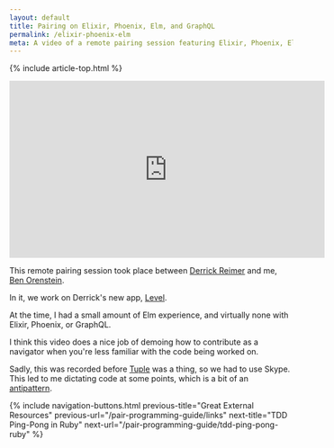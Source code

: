 ```yaml
---
layout: default
title: Pairing on Elixir, Phoenix, Elm, and GraphQL
permalink: /elixir-phoenix-elm
meta: A video of a remote pairing session featuring Elixir, Phoenix, Elm, and GraphQL.
---
```


{% include article-top.html %}

<iframe class="my-6" width="560" height="315" src="https://www.youtube-nocookie.com/embed/ui3KhMH-kLo" frameborder="0" allow="autoplay; encrypted-media" allowfullscreen></iframe>

This remote pairing session took place between [Derrick Reimer](https://www.derrickreimer.com/) and me, [Ben Orenstein](http://www.benorenstein.com/).

In it, we work on Derrick's new app, [Level](https://level.app).

At the time, I had a small amount of Elm experience, and virtually none with Elixir, Phoenix, or GraphQL. 

I think this video does a nice job of demoing how to contribute as a navigator when you're less familiar with the code being worked on.

Sadly, this was recorded before [Tuple](https://tuple.app) was a thing, so we had to use Skype. This led to me dictating code at some points, which is a bit of an  [antipattern](/pair-programming-guide/antipatterns#giving-low-level-instructions).


{% 
include navigation-buttons.html 
previous-title="Great External Resources" 
previous-url="/pair-programming-guide/links"
next-title="TDD Ping-Pong in Ruby" 
next-url="/pair-programming-guide/tdd-ping-pong-ruby"
%}
